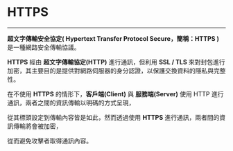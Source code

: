 # HTTPS

---

**超文字傳輸安全協定\( Hypertext Transfer Protocol Secure，簡稱：HTTPS \)** 是一種網路安全傳輸協議。

**HTTPS** 經由 **超文字傳輸協定\(HTTP\)** 進行通訊，但利用 **SSL \/ TLS** 來對封包進行加密，其主要目的是提供對網路伺服器的身分認證，以保護交換資料的隱私與完整性。

在不使用 **HTTPS** 的情形下，**客戶端\(Client\)** 與 **服務端\(Server\)** 使用 HTTP 進行通訊，兩者之間的資訊傳輸以明碼的方式呈現，

從其標頭設定到傳輸內容皆是如此，然而透過使用 **HTTPS** 進行通訊，兩者間的資訊傳輸將會被加密，

從而避免攻擊者取得通訊內容。

